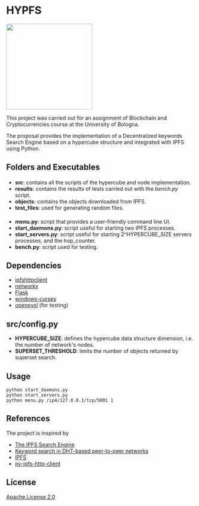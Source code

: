 #  HYPFS

<img src="https://github.com/daduz11/hypfs/blob/master/sys_arch.png" width="230" align="center">


This project was carried out for an assignment of Blockchain and Cryptocurrencies course at the University of Bologna. 

The proposal provides the implementation of a Decentralized keywords Search Engine based on a hypercube structure and integrated with IPFS using Python.

##  Folders and Executables
 ####
* **src**: contains all the scripts of the hypercube and node implementation.  
* **results**: contains the results of tests carried out with the *bench.py* script.
* **objects**: contains the objects downloaded from IPFS.
* **test_files**: used for generating random files.
####
* **menu.py**: script that provides a user-friendly command line UI.
* **start_daemons.py**: script useful for starting two IPFS processes.
* **start_servers.py**: script useful for starting 2^HYPERCUBE_SIZE servers processes, and the hop_counter.
* **bench.py**: script used for testing.
  

## Dependencies
* [ipfshttpclient](https://pypi.org/project/ipfshttpclient/)
* [networkx](https://pypi.org/project/networkx/)
* [Flask](https://pypi.org/project/Flask/)
* [windows-curses](https://pypi.org/project/windows-curses/)
* [openpyxl](https://pypi.org/project/openpyxl/) (for testing)

## src/config.py
* **HYPERCUBE_SIZE**: defines the hypercube data structure dimension, i.e. the number of network's nodes.
* **SUPERSET_THRESHOLD**: limits the number of objects returned by superset search.


## Usage
    python start_daemons.py
    python start_servers.py
    python menu.py /ip4/127.0.0.1/tcp/5001 1

## References
The project is inspired by
* [The IPFS Search Engine](https://ieeexplore.ieee.org/abstract/document/8958437)
* [Keyword search in DHT-based peer-to-peer networks](https://ieeexplore.ieee.org/document/4062563)
* [IPFS](https://docs.ipfs.io/)
* [py-ipfs-http-client](https://github.com/ipfs-shipyard/py-ipfs-http-client)

## License
[Apache License 2.0](./LICENSE)